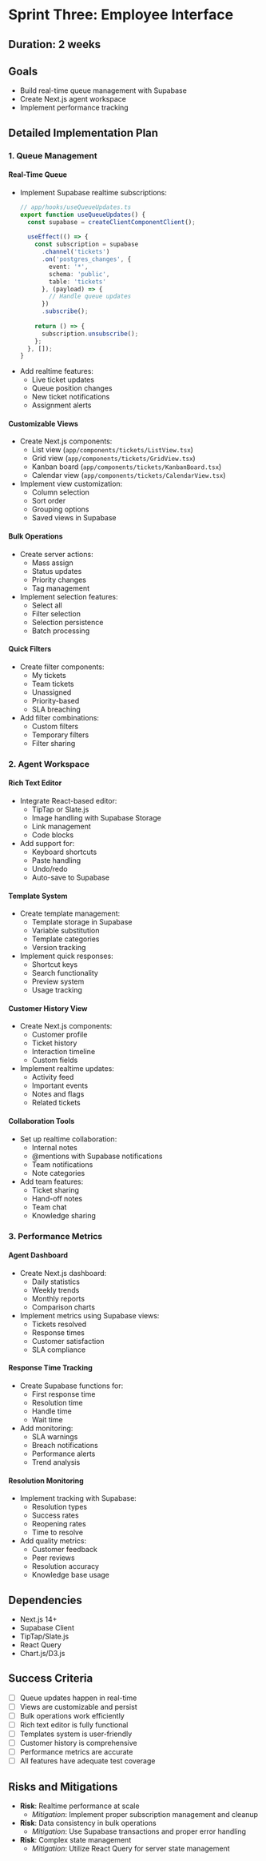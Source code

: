 # Sprint Three: Employee Interface

## Duration: 2 weeks

## Goals
- Build real-time queue management with Supabase
- Create Next.js agent workspace
- Implement performance tracking

## Detailed Implementation Plan

### 1. Queue Management

#### Real-Time Queue
- Implement Supabase realtime subscriptions:
  ```typescript
  // app/hooks/useQueueUpdates.ts
  export function useQueueUpdates() {
    const supabase = createClientComponentClient();
    
    useEffect(() => {
      const subscription = supabase
        .channel('tickets')
        .on('postgres_changes', {
          event: '*',
          schema: 'public',
          table: 'tickets'
        }, (payload) => {
          // Handle queue updates
        })
        .subscribe();
        
      return () => {
        subscription.unsubscribe();
      };
    }, []);
  }
  ```
- Add realtime features:
  - Live ticket updates
  - Queue position changes
  - New ticket notifications
  - Assignment alerts

#### Customizable Views
- Create Next.js components:
  - List view (`app/components/tickets/ListView.tsx`)
  - Grid view (`app/components/tickets/GridView.tsx`)
  - Kanban board (`app/components/tickets/KanbanBoard.tsx`)
  - Calendar view (`app/components/tickets/CalendarView.tsx`)
- Implement view customization:
  - Column selection
  - Sort order
  - Grouping options
  - Saved views in Supabase

#### Bulk Operations
- Create server actions:
  - Mass assign
  - Status updates
  - Priority changes
  - Tag management
- Implement selection features:
  - Select all
  - Filter selection
  - Selection persistence
  - Batch processing

#### Quick Filters
- Create filter components:
  - My tickets
  - Team tickets
  - Unassigned
  - Priority-based
  - SLA breaching
- Add filter combinations:
  - Custom filters
  - Temporary filters
  - Filter sharing

### 2. Agent Workspace

#### Rich Text Editor
- Integrate React-based editor:
  - TipTap or Slate.js
  - Image handling with Supabase Storage
  - Link management
  - Code blocks
- Add support for:
  - Keyboard shortcuts
  - Paste handling
  - Undo/redo
  - Auto-save to Supabase

#### Template System
- Create template management:
  - Template storage in Supabase
  - Variable substitution
  - Template categories
  - Version tracking
- Implement quick responses:
  - Shortcut keys
  - Search functionality
  - Preview system
  - Usage tracking

#### Customer History View
- Create Next.js components:
  - Customer profile
  - Ticket history
  - Interaction timeline
  - Custom fields
- Implement realtime updates:
  - Activity feed
  - Important events
  - Notes and flags
  - Related tickets

#### Collaboration Tools
- Set up realtime collaboration:
  - Internal notes
  - @mentions with Supabase notifications
  - Team notifications
  - Note categories
- Add team features:
  - Ticket sharing
  - Hand-off notes
  - Team chat
  - Knowledge sharing

### 3. Performance Metrics

#### Agent Dashboard
- Create Next.js dashboard:
  - Daily statistics
  - Weekly trends
  - Monthly reports
  - Comparison charts
- Implement metrics using Supabase views:
  - Tickets resolved
  - Response times
  - Customer satisfaction
  - SLA compliance

#### Response Time Tracking
- Create Supabase functions for:
  - First response time
  - Resolution time
  - Handle time
  - Wait time
- Add monitoring:
  - SLA warnings
  - Breach notifications
  - Performance alerts
  - Trend analysis

#### Resolution Monitoring
- Implement tracking with Supabase:
  - Resolution types
  - Success rates
  - Reopening rates
  - Time to resolve
- Add quality metrics:
  - Customer feedback
  - Peer reviews
  - Resolution accuracy
  - Knowledge base usage

## Dependencies
- Next.js 14+
- Supabase Client
- TipTap/Slate.js
- React Query
- Chart.js/D3.js

## Success Criteria
- [ ] Queue updates happen in real-time
- [ ] Views are customizable and persist
- [ ] Bulk operations work efficiently
- [ ] Rich text editor is fully functional
- [ ] Templates system is user-friendly
- [ ] Customer history is comprehensive
- [ ] Performance metrics are accurate
- [ ] All features have adequate test coverage

## Risks and Mitigations
- **Risk**: Realtime performance at scale
  - *Mitigation*: Implement proper subscription management and cleanup
- **Risk**: Data consistency in bulk operations
  - *Mitigation*: Use Supabase transactions and proper error handling
- **Risk**: Complex state management
  - *Mitigation*: Utilize React Query for server state management 